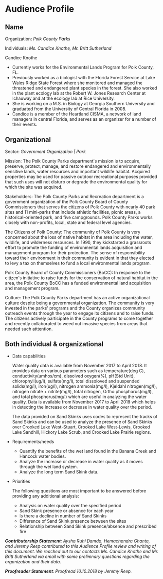 # Audience Profile

## Name
Organization: _Polk County Parks_

Individuals: _Ms. Candice Knothe, Mr. Britt Sutherland_

Candice Knothe
* Currently works for the Environmental Lands Program for Polk County, FL.
* Previously worked as a biologist with the Florida Forest Service at Lake Wales Ridge State Forest where she monitored and managed the threatened and endangered plant species in the forest. She also worked in the plant ecology lab at the Robert W. Jones Research Center at Ichauway and at the ecology lab at Rice University.
* She is working on a M.S. in Biology at Georgia Southern University and graduated from the University of Central Florida in 2008.
* Candice is a member of the Heartland CISMA, a network of land managers in central Florida, and serves as an organizer for a number of their events.

## Organizational
Sector: _Government Organization | Park_

Mission:
  The Polk County Parks department's mission is to acquire, preserve, protect, manage, and restore endangered and environmentally sensitive lands, water resources and important wildlife habitat. Acquired properties may be used for passive outdoor recreational purposes provided that such uses will not disturb or degrade the environmental quality for which the site was acquired.

Stakeholders:
  The Polk County Parks and Recreation department is a government organization of the Polk County Board of County Commissioners that serves the citizens of Polk County with nearly 40 park sites and 11 mini-parks that include athletic facilities, picnic areas, a historical-oriented park, and five campgrounds. Polk County Parks works closely with non-profits, local, state and federal level agencies.

The Citizens of Polk County: The community of Polk County is very concerned about the loss of native habitat in the area including the water, wildlife, and wilderness resources. In 1990, they kickstarted a grassroots effort to promote the funding of environmental lands acquisition and management program for their protection. The sense of responsibility toward their environment in their community is evident in that they elected to levy a tax on themselves to fund a local environmental lands program.

Polk County Board of County Commissioners (BoCC): In response to the citizen's initiative to raise funds for the conservation of natural habitat in the area, the Polk County BoCC has a funded environmental land acquisition and management program.

Culture: The Polk County Parks department has an active organizational culture despite being a governmental organization. The community is very invested in the parks' programs and the County organizes community outreach events through the year to engage its citizens and to raise funds. The citizens actively participate in the County programs to come together and recently collaborated to weed out invasive species from areas that needed such atttention.

## Both individual & organizational
* Data capabilities

  Water quality data is available from November 2017 to April 2018. It provides data on various parameters such as temperature(deg C), conductivity(umhos/cm), dissolved oxygen(%), pH(Std Unit), chlorophyll(ug/l), sulfate(mg/l), total dissoloved and suspended solids(mg/l), iron(ug/l), nitrogen ammonia(mg/l), Kjeldahl nitrogen(mg/l), nitrogen nitrate + nitrite(mg/l), total nitrogen, Ortho phosphorus(mg/l), and total phosphorus(mg/l) which are useful in analyzing the water quality. Data is available from November 2017 to April 2018 which helps in detecting the increase or decrease in water quality over the period.
  
  The data provided on Sand Skinks uses codes to represent the tracks of Sand Skinks and can be used to analyze the presence of Sand Skinks over Crooked Lake West-Stuart, Crooked Lake West-Lewis, Crooked Lake Sandhill, Hickory Lake Scrub, and Crooked Lake Prairie regions.

* Requirements/needs

  * Quantify the benefits of the wet land found in the Banana Creek and Hancock water bodies.
  * Analyze the increase or decrease in water quality as it moves through the wet land system.
  * Analyze the long term Sand Skink data.
  
* Priorities

  The following questions are most important to be answered before providing any additional analysis:
  * Analysis on water quality over the specified period
  * Sand Skink presence or absence for each year
  * Is there a decline in number of Sand Skinks
  * Difference of Sand Skink presence between the sites
  * Relationship between Sand Skink presence/absence and prescribed fire
  

_**Contributorship Statement**: Aysha Ruhi Damda, Hemachandra Ghanta, and Jeremy Reep contributed to this Audience Profile review and writing of this document. We reached out to our contacts Ms. Candice Knothe and Mr. Britt Sutherland via email with some prelimnary questions regarding the organization and their data._

_**Proofreader Statement**: Proofread 10.10.2018 by Jeremy Reep._
